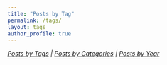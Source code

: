 ```yaml
---
title: "Posts by Tag"
permalink: /tags/
layout: tags
author_profile: true
---
```



_[Posts by Tags](/blog/tags/) | [Posts by Categories](/blog/category/) | [Posts by Year](/blog/year-archive/)_
